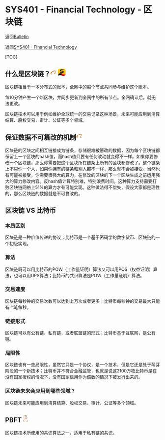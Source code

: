 # SYS401 - Financial Technology - 区块链

返回[Bulletin](./bulletin.md)

返回[SYS401 - Financial Technology](./SYS401.md)

[TOC]

## 什么是区块链？<img src="./icons/alibaba.gif" /><img src="./icons/sohu.gif" />

区块链相当于一本分布式的账本，全网中的每个节点共同参与维护这个账本。

每10分钟产生一个新区块，并同步更新到全网中的所有节点。全网确认后，就无法更改。

区块链技术可以用于例如维护全球统一的交易记录这种场景，未来可能应用到清算结算、股权交易、审计、公证等多个领域。

## 保证数据不可篡改的机制<img src="./icons/alibaba.gif" />

区块链的区块之间相互链接成为链条，存储很难被篡改的数据，因为每个区块链都保留上一个区块的hash值，而hash值只要有任何改动就变得不一样。如果你要修改一个区块链，那么你需要把这个区块所在链条上所有的区块都修改了。整个链条上不只你一个人，如果你拥有的链条和别人都不一样，那么就不会被接受。当然也有可能被接受，你需要很强大的算力，在修改的区块的下一个区块生成之前运用强大的算力修改内容。反hash值计算特别难，特别浪费时间。这种算力支持需要打败区块链网络上51%的算力才有可能实现。这种做法得不偿失，假设大家都是理性的，那么区块链的数据就是不可篡改的。

## 区块链 VS 比特币

### 本质区别

区块链是一种价值传递的协议；比特币是一个基于密码学的数字货币、区块链的一个初级实现。

### 算法

区块链既可以用比特币的POW（工作量证明）算法又可以用POS（权益证明）算法，也可以用DPS算法；比特币的共识算法是POW（工作量证明）算法。

### 交易速度

区块链每秒钟的交易次数可以达到上万次或者更多；比特币每秒钟的交易最大只能有七笔每秒。

### 链接形式

区块链可以有公有链、私有链，或者联盟链的形式；比特币基于互联网，是公有链。

### 局限性

区块链也有一些局限性，虽然它只是一个协议，是一个技术，但是它还是处于萌芽阶段的一个新技术；比特币并不符合金融监管，也就是说这2100万枚比特币是在没有国家授权的情况下，没有国家信用作为倍数的情况下被发行出来的。

### 区块链未来会应用到哪些领域？ 

区块链未来可能应用到清算结算、股权交易、审计、公证等多个领域。

## PBFT<img src="./icons/xiaohui.gif" />

区块链技术所使用的共识算法之一，适用于私有链的共识。